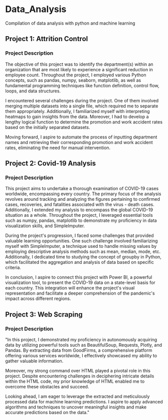 # Data_Analysis
Compilation of data analysis with python and machine learning

## Project 1: Attrition Control

### Project Description

The objective of this project was to identify the department(s) within an organization that are most likely to experience a significant reduction in employee count. Throughout the project, I employed various Python concepts, such as pandas, numpy, seaborn, matplotlib, as well as fundamental programming techniques like function definition, control flow, loops, and data structures.

I encountered several challenges during the project. One of them involved merging multiple datasets into a single file, which required me to separate them appropriately. Additionally, I familiarized myself with interpreting heatmaps to gain insights from the data. Moreover, I had to develop a lengthy logical function to determine the promotion and work accident rates based on the initially separated datasets. 

Moving forward, I aspire to automate the process of inputting department names and retrieving their corresponding promotion and work accident rates, eliminating the need for manual intervention.

## Project 2: Covid-19 Analysis

### Project Description

This project aims to undertake a thorough examination of COVID-19 cases worldwide, encompassing every country. The primary focus of the analysis revolves around tracking and analyzing the figures pertaining to confirmed cases, recoveries, and fatalities associated with the virus - death cases. Additionally, I extended my analysis to encompass the global COVID-19 situation as a whole. Throughout the project, I leveraged essential tools such as numpy, pandas, matplotlib to demonstrate my proficiency in data visualization skills, and SimpleImputer.

During the project's progression, I faced some challenges that provided valuable learning opportunities. One such challenge involved familiarizing myself with SimpleImputer, a technique used to handle missing values by employing descriptive analysis methods such as mean, median, mode, etc. Additionally, I dedicated time to studying the concept of groupby in Python, which facilitated the aggregation and analysis of data based on specific criteria.

In conclusion, I aspire to connect this project with Power BI, a powerful visualization tool, to present the COVID-19 data on a state-level basis for each country. This integration will enhance the project's visual representation and facilitate a deeper comprehension of the pandemic's impact across different regions.

## Project 3: Web Scraping

### Project Description

"In this project, I demonstrated my proficiency in autonomously acquiring data by utilizing powerful tools such as BeautifulSoup, Requests, Plotly, and Pandas. By extracting data from GoodFirms, a comprehensive platform offering various services worldwide, I effectively showcased my ability to gather valuable information.

Moreover, my strong command over HTML played a pivotal role in this project. Despite encountering challenges in deciphering intricate details within the HTML code, my prior knowledge of HTML enabled me to overcome these obstacles and succeed.

Looking ahead, I am eager to leverage the extracted and meticulously processed data for machine learning predictions. I aspire to apply advanced algorithms and techniques to uncover meaningful insights and make accurate predictions based on the data."


